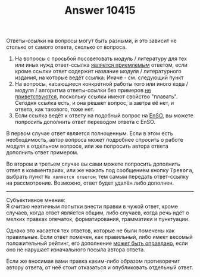 ﻿---
title: "Answer 10415"
se.owner.user_id: 361777
se.owner.display_name: "Евгений"
se.owner.link: "https://ru.meta.stackoverflow.com/users/361777/%d0%95%d0%b2%d0%b3%d0%b5%d0%bd%d0%b8%d0%b9"
se.answer_id: 10415
se.question_id: 10414
se.post_type: answer
se.score: 3
se.is_accepted: True
---
<p>Ответы-ссылки на вопросы могут быть разными, и это зависит не столько от самого ответа, сколько от вопроса.  </p>

<ol>
<li>На вопросы с просьбой посоветовать модуль / литературу для тех или иных нужд ответ-ссылка <a href="https://ru.meta.stackoverflow.com/questions/1638/">является приемлемым</a> ответом, если кроме ссылки ответ содержит название модуля / литературного издания, на которые ведёт ссылка. Иначе - см. следующий пункт</li>
<li>На вопросы, касающиеся конкретной работы того или иного кода /
модуля / алгоритма ответы-ссылки без примеров <a href="https://ru.meta.stackoverflow.com/questions/1805">не
приветствуются</a>,
поскольку ссылки имеют свойство "плавать". Сегодня ссылка есть, и
она решает вопрос, а завтра её нет, и ответа, как такового, тоже
нет.</li>
<li>Если ссылка ведёт к ответу на подобный вопрос на
<a href="https://stackoverflow.com/">EnSO</a>, вы можете попросить дополнить
ответ переводом ответа с EnSO.</li>
</ol>

<p>В первом случае ответ является полноценным. Если в этом есть необходимость, автор вопроса может подробнее спросить о работе модуля в отдельном вопросе, или же попросить автора ответа дополнить ответ примером.  </p>

<p>Во втором и третьем случае вы сами можете попросить дополнить ответ в комментариях, или же нажать под сообщением кнопку <kbd>Тревога</kbd>, выбрать пункт <code>Не является ответом</code>, тем самым передать ответ-ссылку на рассмотрение. Возможно, ответ будет удалён либо дополнен.</p>

<hr>

<p>Субъективное мнение:<br>
Я считаю неэтичным попытки внести правки в чужой ответ, кроме случаев, когда ответ является общим, либо случаев, когда речь идёт о мелких правках опечаток, форматирования, грамматики и пунктуации.</p>

<p>Однако это касается тех ответов, которые не были помечены как правильные. Если ответ помечен, как правильный, либо имеет весомый положительный рейтинг, его дополнение <a href="https://ru.meta.stackoverflow.com/questions/2277">может быть оправдано</a>, если оно не нарушает изначального посыла автора ответа.</p>

<p>Если же вносимая вами правка каким-либо образом противоречит автору ответа, от неё стоит отказаться и опубликовать отдельный ответ.</p>
